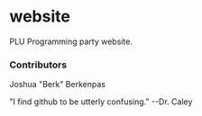 # website
PLU Programming party website.

### Contributors

Joshua "Berk" Berkenpas

"I find github to be utterly confusing."
      --Dr. Caley
